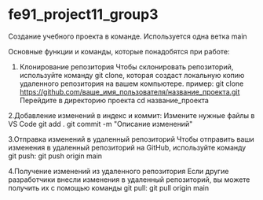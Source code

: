 # fe91_project11_group3
Создание учебного проекта в команде. Используется одна ветка main

 Основные функции и команды, которые понадобятся при работе:

1. Клонирование репозитория
Чтобы склонировать репозиторий, используйте команду git clone, которая создаст локальную копию удаленного репозитория на вашем компьютере.
пример: 
 git clone https://github.com/ваше_имя_пользователя/название_проекта.git
Перейдите в директорию проекта
cd название_проекта

2.Добавление изменений в индекс и коммит:
  Измените нужные файлы в VS Code
 git add . git commit -m "Описание изменений"

3.Отправка изменений в удаленный репозиторий
Чтобы отправить ваши изменения в удаленный репозиторий на GitHub, используйте команду git push:
 git push origin main

4.Получение изменений из удаленного репозитория
Если другие разработчики внесли изменения в удаленный репозиторий, вы можете получить их с помощью команды git pull:
 git pull origin main


